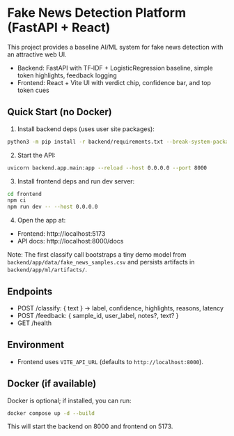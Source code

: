 # Fake News Detection Platform (FastAPI + React)

This project provides a baseline AI/ML system for fake news detection with an attractive web UI.

- Backend: FastAPI with TF‑IDF + LogisticRegression baseline, simple token highlights, feedback logging
- Frontend: React + Vite UI with verdict chip, confidence bar, and top token cues

## Quick Start (no Docker)

1) Install backend deps (uses user site packages):

```bash
python3 -m pip install -r backend/requirements.txt --break-system-packages
```

2) Start the API:

```bash
uvicorn backend.app.main:app --reload --host 0.0.0.0 --port 8000
```

3) Install frontend deps and run dev server:

```bash
cd frontend
npm ci
npm run dev -- --host 0.0.0.0
```

4) Open the app at:

- Frontend: http://localhost:5173
- API docs: http://localhost:8000/docs

Note: The first classify call bootstraps a tiny demo model from `backend/app/data/fake_news_samples.csv` and persists artifacts in `backend/app/ml/artifacts/`.

## Endpoints
- POST /classify: { text } -> label, confidence, highlights, reasons, latency
- POST /feedback: { sample_id, user_label, notes?, text? }
- GET /health

## Environment
- Frontend uses `VITE_API_URL` (defaults to `http://localhost:8000`).

## Docker (if available)
Docker is optional; if installed, you can run:

```bash
docker compose up -d --build
```

This will start the backend on 8000 and frontend on 5173.
